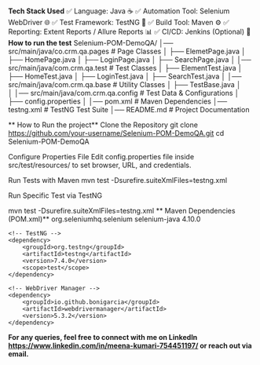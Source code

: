 **Tech Stack Used**
✅ Language: Java ☕
✅ Automation Tool: Selenium WebDriver 🌐
✅ Test Framework: TestNG 🧪
✅ Build Tool: Maven ⚙️
✅ Reporting: Extent Reports / Allure Reports 📊
✅ CI/CD: Jenkins (Optional) 🔄
**How to run the test**
Selenium-POM-DemoQA/
│── src/main/java/co.crm.qa.pages     # Page Classes
│    ├── ElemetPage.java
│    ├── HomePage.java
│    ├── LoginPage.java
│    ├── SearchPage.java
│
│── src/main/java/com.crm.qa.test    # Test Classes
│    ├── ElementTest.java
│    ├── HomeTest.java
│    ├── LoginTest.java
│    ├── SearchTest.java
│
│── src/main/java/com.crm.qa.base     # Utility Classes
│    ├── TestBase.java
│    
│
│── src/main/java/com.crm.qa.config   # Test Data & Configurations
│    ├── config.properties
│
│── pom.xml                              # Maven Dependencies
│── testng.xml                           # TestNG Test Suite
│── README.md                            # Project Documentation

**
How to Run the project**
 Clone the Repository
 git clone https://github.com/your-username/Selenium-POM-DemoQA.git
cd Selenium-POM-DemoQA

Configure Properties File
Edit config.properties file inside src/test/resources/ to set browser, URL, and credentials.

Run Tests with Maven
mvn test -Dsurefire.suiteXmlFiles=testng.xml

Run Specific Test via TestNG

mvn test -Dsurefire.suiteXmlFiles=testng.xml
** Maven Dependencies (POM.xml)**
<dependencies>
    <!-- Selenium WebDriver -->
    <dependency>
        <groupId>org.seleniumhq.selenium</groupId>
        <artifactId>selenium-java</artifactId>
        <version>4.10.0</version>
    </dependency>

    <!-- TestNG -->
    <dependency>
        <groupId>org.testng</groupId>
        <artifactId>testng</artifactId>
        <version>7.4.0</version>
        <scope>test</scope>
    </dependency>

    <!-- WebDriver Manager -->
    <dependency>
        <groupId>io.github.bonigarcia</groupId>
        <artifactId>webdrivermanager</artifactId>
        <version>5.3.2</version>
    </dependency>
</dependencies>


**For any queries, feel free to connect with me on LinkedIn  https://www.linkedin.com/in/meena-kumari-754451197/ or reach out via email.**
